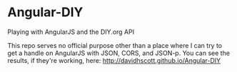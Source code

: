 Angular-DIY
===========

Playing with AngularJS and the DIY.org API

This repo serves no official purpose other than a place where I can try to get a handle on AngularJS with JSON, CORS, and JSON-p. You can see the results, if they're working, here: http://davidhscott.github.io/Angular-DIY
